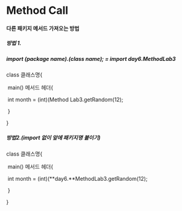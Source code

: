 # Method Call



#### 다른 패키지 메서드 가져오는 방법

##### 방법 1.

##### import (package name).(class name); = import day6.MethodLab3

class 클래스명{

​	main()  메서드 헤더{

​			int month = (int)(Method Lab3.getRandom(12);

​	}

}



##### 방법2.(import 없이 앞에 패키지명 붙이기)

class 클래스명{

​	main()  메서드 헤더{

​			int month = (int)(**day6.**MethodLab3.getRandom(12);

​	}

}



